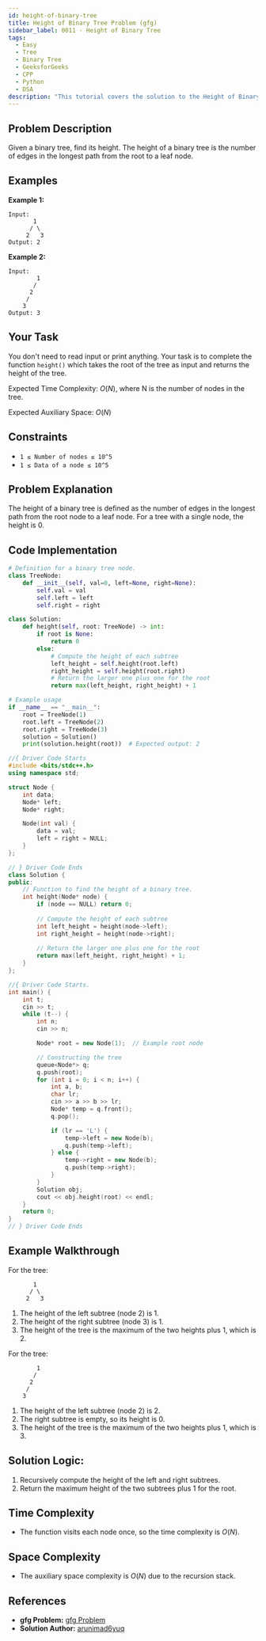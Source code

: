 ```yaml
---
id: height-of-binary-tree
title: Height of Binary Tree Problem (gfg)
sidebar_label: 0011 - Height of Binary Tree
tags:
  - Easy
  - Tree
  - Binary Tree
  - GeeksforGeeks
  - CPP
  - Python
  - DSA
description: "This tutorial covers the solution to the Height of Binary Tree problem from the GeeksforGeeks website, featuring implementations in Python and C++."
---
```

## Problem Description

Given a binary tree, find its height. The height of a binary tree is the number of edges in the longest path from the root to a leaf node.

## Examples

**Example 1:**

```
Input: 
       1
      / \
     2   3
Output: 2
```

**Example 2:**

```
Input: 
        1
       / 
      2
     / 
    3 
Output: 3
```

## Your Task

You don't need to read input or print anything. Your task is to complete the function `height()` which takes the root of the tree as input and returns the height of the tree.

Expected Time Complexity: $O(N)$, where N is the number of nodes in the tree.

Expected Auxiliary Space: $O(N)$

## Constraints

* `1 ≤ Number of nodes ≤ 10^5`
* `1 ≤ Data of a node ≤ 10^5`

## Problem Explanation

The height of a binary tree is defined as the number of edges in the longest path from the root node to a leaf node. For a tree with a single node, the height is 0.

## Code Implementation

<Tabs>
  <TabItem value="Python" label="Python" default>
  <SolutionAuthor name="@arunimad6yuq"/>

  ```py
  # Definition for a binary tree node.
  class TreeNode:
      def __init__(self, val=0, left=None, right=None):
          self.val = val
          self.left = left
          self.right = right

  class Solution:
      def height(self, root: TreeNode) -> int:
          if root is None:
              return 0
          else:
              # Compute the height of each subtree
              left_height = self.height(root.left)
              right_height = self.height(root.right)
              # Return the larger one plus one for the root
              return max(left_height, right_height) + 1

  # Example usage
  if __name__ == "__main__":
      root = TreeNode(1)
      root.left = TreeNode(2)
      root.right = TreeNode(3)
      solution = Solution()
      print(solution.height(root))  # Expected output: 2
  ```

  </TabItem>
  <TabItem value="C++" label="C++">
  <SolutionAuthor name="@arunimad6yuq"/>

  ```cpp
  //{ Driver Code Starts
  #include <bits/stdc++.h>
  using namespace std;

  struct Node {
      int data;
      Node* left;
      Node* right;

      Node(int val) {
          data = val;
          left = right = NULL;
      }
  };

  // } Driver Code Ends
  class Solution {
  public:
      // Function to find the height of a binary tree.
      int height(Node* node) {
          if (node == NULL) return 0;
          
          // Compute the height of each subtree
          int left_height = height(node->left);
          int right_height = height(node->right);
          
          // Return the larger one plus one for the root
          return max(left_height, right_height) + 1;
      }
  };

  //{ Driver Code Starts.
  int main() {
      int t;
      cin >> t;
      while (t--) {
          int n;
          cin >> n;

          Node* root = new Node(1);  // Example root node

          // Constructing the tree
          queue<Node*> q;
          q.push(root);
          for (int i = 0; i < n; i++) {
              int a, b;
              char lr;
              cin >> a >> b >> lr;
              Node* temp = q.front();
              q.pop();

              if (lr == 'L') {
                  temp->left = new Node(b);
                  q.push(temp->left);
              } else {
                  temp->right = new Node(b);
                  q.push(temp->right);
              }
          }
          Solution obj;
          cout << obj.height(root) << endl;
      }
      return 0;
  }
  // } Driver Code Ends
  ```

  </TabItem>
</Tabs>

## Example Walkthrough

For the tree:

```
       1
      / \
     2   3
```

1. The height of the left subtree (node 2) is 1.
2. The height of the right subtree (node 3) is 1.
3. The height of the tree is the maximum of the two heights plus 1, which is 2.

For the tree:

```
        1
       / 
      2
     / 
    3 
```

1. The height of the left subtree (node 2) is 2.
2. The right subtree is empty, so its height is 0.
3. The height of the tree is the maximum of the two heights plus 1, which is 3.

## Solution Logic:

1. Recursively compute the height of the left and right subtrees.
2. Return the maximum height of the two subtrees plus 1 for the root.

## Time Complexity

* The function visits each node once, so the time complexity is $O(N)$.

## Space Complexity

* The auxiliary space complexity is $O(N)$ due to the recursion stack.

## References

- **gfg Problem:** [gfg Problem](https://www.geeksforgeeks.org/problems/height-of-binary-tree/1?page=2&difficulty=Easy&sortBy=submissions)
- **Solution Author:** [arunimad6yuq](https://www.geeksforgeeks.org/user/arunimad6yuq/)
